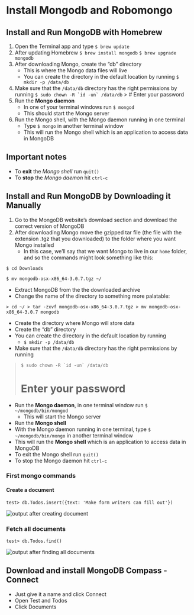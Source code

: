 # Install Mongodb and Robomongo
## Install and Run MongoDB with Homebrew
1. Open the Terminal app and type `$ brew update`
2. After updating Homebrew `$ brew install mongodb`
    `$ brew upgrade mongodb`
3. After downloading Mongo, create the “db” directory
    * This is where the Mongo data files will live
    * You can create the directory in the default location by running 
        `$ mkdir -p /data/db`
4. Make sure that the `/data/db` directory has the right permissions by running
        ``$ sudo chown -R `id -un` /data/db``
        > # Enter your password
5. Run the **Mongo daemon**
    * In one of your terminal windows run `$ mongod`
    * This should start the Mongo server
6. Run the Mongo shell, with the Mongo daemon running in one terminal
    * Type `$ mongo` in another terminal window
    * This will run the Mongo shell which is an application to access data in MongoDB

## Important notes
* To **exit** the _Mongo shell_ run `quit()`
* To **stop** the _Mongo daemon_ hit `ctrl-c`

## Install and Run MongoDB by Downloading it Manually
1. Go to the MongoDB website’s download section and download the correct version of MongoDB
2. After downloading Mongo move the gzipped tar file (the file with the extension .tgz that you downloaded) to the folder where you want Mongo installed
    * In this case, we’ll say that we want Mongo to live in our `home` folder, and so the commands might look something like this:

`$ cd Downloads`

`$ mv mongodb-osx-x86_64-3.0.7.tgz ~/`

* Extract MongoDB from the the downloaded archive
* Change the name of the directory to something more palatable: 

`> cd ~/ > tar -zxvf mongodb-osx-x86_64-3.0.7.tgz > mv mongodb-osx-x86_64-3.0.7 mongodb`

* Create the directory where Mongo will store data
* Create the “db” directory
* You can create the directory in the default location by running 
    - `$ mkdir -p /data/db`
* Make sure that the `/data/db` directory has the right permissions by running

> ``$ sudo chown -R `id -un` /data/db``
> # Enter your password

* Run the **Mongo daemon**, in one terminal window run `$ ~/mongodb/bin/mongod`
    - This will start the Mongo server
* Run the **Mongo shell**
* With the Mongo daemon running in one terminal, type `$ ~/mongodb/bin/mongo` in another terminal window
* This will run the **Mongo shell** which is an application to access data in MongoDB
* To exit the Mongo shell run `quit()`
* To stop the Mongo daemon hit `ctrl-c`

### First mongo commands
#### Create a document
`test> db.Todos.insert({text: 'Make form writers can fill out'})`

![output after creating document](https://i.imgur.com/LO9RwY5.png)

### Fetch all documents
`test> db.Todos.find()`

![output after finding all documents](https://i.imgur.com/kOX9KXm.png)

## Download and install MongoDB Compass - Connect
* Just give it a name and click Connect
*  Open Test and Todos
*  Click Documents

